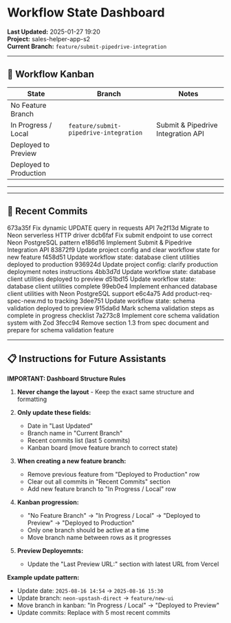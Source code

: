 # Workflow State Dashboard

**Last Updated:** 2025-01-27 19:20  
**Project:** sales-helper-app-s2  
**Current Branch:** `feature/submit-pipedrive-integration`

---

## 🚦 Workflow Kanban

| State                  | Branch                | Notes                |
|-------------------------|-----------------------|----------------------|
| No Feature Branch       |                       |                      |
| In Progress / Local     | `feature/submit-pipedrive-integration` | Submit & Pipedrive Integration API |
| Deployed to Preview     |                       |                      |
| Deployed to Production  |                 |  |

---


---

## 📝 Recent Commits
673a35f Fix dynamic UPDATE query in requests API
7e2f13d Migrate to Neon serverless HTTP driver
dcb6faf Fix submit endpoint to use correct Neon PostgreSQL pattern
e186d16 Implement Submit & Pipedrive Integration API
83872f9 Update project config and clear workflow state for new feature
f458d51 Update workflow state: database client utilities deployed to production
936924d Update project config: clarify production deployment notes instructions
4bb3d7d Update workflow state: database client utilities deployed to preview
d51bd15 Update workflow state: database client utilities complete
99eb0e4 Implement enhanced database client utilities with Neon PostgreSQL support
e6c4a75 Add product-req-spec-new.md to tracking
3dee751 Update workflow state: schema validation deployed to preview
915da6d Mark schema validation steps as complete in progress checklist
7a273c8 Implement core schema validation system with Zod
3fecc94 Remove section 1.3 from spec document and prepare for schema validation feature

---

## 📋 Instructions for Future Assistants

**IMPORTANT: Dashboard Structure Rules**

1. **Never change the layout** - Keep the exact same structure and formatting

2. **Only update these fields:**
   - Date in "Last Updated" 
   - Branch name in "Current Branch"
   - Recent commits list (last 5 commits)
   - Kanban board (move feature branch to correct state)

3. **When creating a new feature branch:**
   - Remove previous feature from "Deployed to Production" row
   - Clear out all commits in "Recent Commits" section
   - Add new feature branch to "In Progress / Local" row

4. **Kanban progression:**
   - "No Feature Branch" → "In Progress / Local" → "Deployed to Preview" → "Deployed to Production"
   - Only one branch should be active at a time
   - Move branch name between rows as it progresses

5. **Preview Deployemnts:**
   - Update the "Last Preview URL:" section with latest URL from Vercel


**Example update pattern:**
- Update date: `2025-08-16 14:54` → `2025-08-16 15:30`
- Update branch: `neon-upstash-direct` → `feature/new-ui`
- Move branch in kanban: "In Progress / Local" → "Deployed to Preview"
- Update commits: Replace with 5 most recent commits
